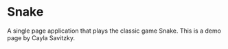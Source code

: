 # Snake
A single page application that plays the classic game Snake. This is a demo page by Cayla Savitzky.